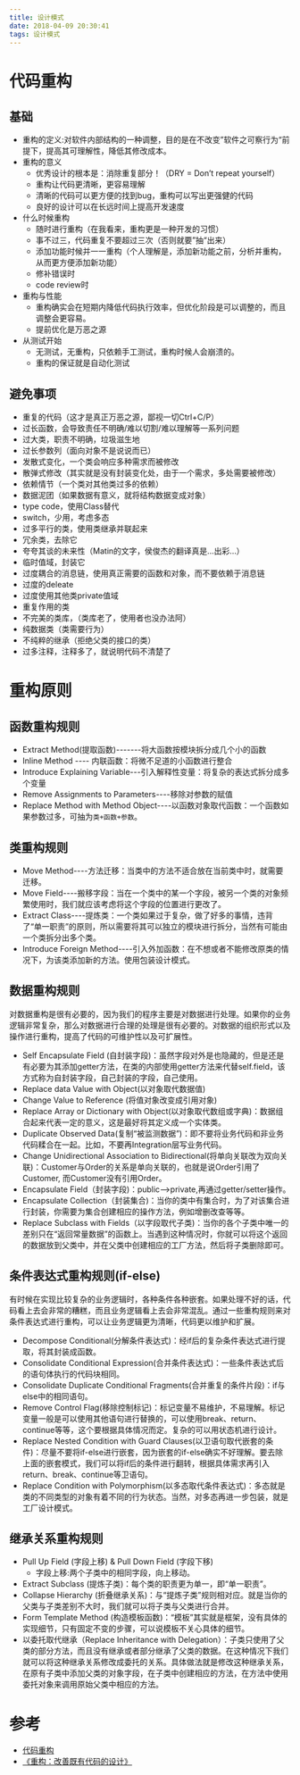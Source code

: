 ```yaml
---
title: 设计模式
date: 2018-04-09 20:30:41
tags: 设计模式
---
```


# 代码重构
## 基础
- 重构的定义:对软件内部结构的一种调整，目的是在不改变”软件之可察行为“前提下，提高其可理解性，降低其修改成本。
- 重构的意义
    - 优秀设计的根本是：消除重复部分！（DRY = Don’t repeat yourself）
    - 重构让代码更清晰，更容易理解
    - 清晰的代码可以更方便的找到bug，重构可以写出更强健的代码
    - 良好的设计可以在长远时间上提高开发速度
- 什么时候重构
    - 随时进行重构（在我看来，重构更是一种开发的习惯）
    - 事不过三，代码重复不要超过三次（否则就要”抽“出来）
    - 添加功能时候并一一重构（个人理解是，添加新功能之前，分析并重构，从而更方便添加新功能）
    - 修补错误时
    - code review时
- 重构与性能
    - 重构确实会在短期内降低代码执行效率，但优化阶段是可以调整的，而且调整会更容易。
    - 提前优化是万恶之源
- 从测试开始
    - 无测试，无重构，只依赖手工测试，重构时候人会崩溃的。
    - 重构的保证就是自动化测试

## 避免事项
- 重复的代码（这才是真正万恶之源，鄙视一切Ctrl+C/P）
- 过长函数，会导致责任不明确/难以切割/难以理解等一系列问题
- 过大类，职责不明确，垃圾滋生地
- 过长参数列（面向对象不是说说而已）
- 发散式变化，一个类会响应多种需求而被修改
- 散弹式修改（其实就是没有封装变化处，由于一个需求，多处需要被修改）
- 依赖情节（一个类对其他类过多的依赖）
- 数据泥团（如果数据有意义，就将结构数据变成对象）
- type code，使用Class替代
- switch，少用，考虑多态
- 过多平行的类，使用类继承并联起来
- 冗余类，去除它
- 夸夸其谈的未来性（Matin的文字，侯俊杰的翻译真是…出彩…）
- 临时值域，封装它
- 过度耦合的消息链，使用真正需要的函数和对象，而不要依赖于消息链
- 过度的deleate
- 过度使用其他类private值域
- 重复作用的类
- 不完美的类库，（类库老了，使用者也没办法阿）
- 纯数据类（类需要行为）
- 不纯粹的继承（拒绝父类的接口的类）
- 过多注释，注释多了，就说明代码不清楚了
  
# 重构原则
## 函数重构规则
- Extract Method(提取函数)-------将大函数按模块拆分成几个小的函数
- Inline Method ---- 内联函数：将微不足道的小函数进行整合
- Introduce Explaining Variable---引入解释性变量：将复杂的表达式拆分成多个变量
- Remove Assignments to Parameters----移除对参数的赋值
- Replace Method with Method Object----以函数对象取代函数：一个函数如果参数过多，可抽为`类+函数+参数`。

## 类重构规则
- Move Method----方法迁移：当类中的方法不适合放在当前类中时，就需要迁移。
- Move Field----搬移字段：当在一个类中的某一个字段，被另一个类的对象频繁使用时，我们就应该考虑将这个字段的位置进行更改了。
- Extract Class----提炼类：一个类如果过于复杂，做了好多的事情，违背了“单一职责”的原则，所以需要将其可以独立的模块进行拆分，当然有可能由一个类拆分出多个类。
- Introduce Foreign Method----引入外加函数：在不想或者不能修改原类的情况下，为该类添加新的方法。使用包装设计模式。

## 数据重构规则
对数据重构是很有必要的，因为我们的程序主要是对数据进行处理。如果你的业务逻辑非常复杂，那么对数据进行合理的处理是很有必要的。对数据的组织形式以及操作进行重构，提高了代码的可维护性以及可扩展性。

- Self Encapsulate Field (自封装字段)：虽然字段对外是也隐藏的，但是还是有必要为其添加getter方法，在类的内部使用getter方法来代替self.field，该方式称为自封装字段，自己封装的字段，自己使用。
- Replace data Value with Object(以对象取代数据值)
- Change Value to Reference (将值对象改变成引用对象)
- Replace Array or Dictionary with Object(以对象取代数组或字典)：数据组合起来代表一定的意义，这是最好将其定义成一个实体类。
- Duplicate Observed Data(复制“被监测数据”)：即不要将业务代码和非业务代码糅合在一起。比如，不要再Integration层写业务代码。
- Change Unidirectional Association to Bidirectional(将单向关联改为双向关联)：Customer与Order的关系是单向关联的，也就是说Order引用了Customer, 而Customer没有引用Order。
- Encapsulate Field（封装字段)：public-->private,再通过getter/setter操作。
- Encapsulate Collection（封装集合)：当你的类中有集合时，为了对该集合进行封装，你需要为集合创建相应的操作方法，例如增删改查等等。
- Replace Subclass with Fields（以字段取代子类)：当你的各个子类中唯一的差别只在“返回常量数据”的函数上。当遇到这种情况时，你就可以将这个返回的数据放到父类中，并在父类中创建相应的工厂方法，然后将子类删除即可。

## 条件表达式重构规则(if-else)
有时候在实现比较复杂的业务逻辑时，各种条件各种嵌套。如果处理不好的话，代码看上去会非常的糟糕，而且业务逻辑看上去会非常混乱。通过一些重构规则来对条件表达式进行重构，可以让业务逻辑更为清晰，代码更以维护和扩展。

- Decompose Conditional(分解条件表达式)：经if后的复杂条件表达式进行提取，将其封装成函数。
- Consolidate Conditional Expression(合并条件表达式)：一些条件表达式后的语句体执行的代码块相同。
- Consolidate Duplicate Conditional Fragments(合并重复的条件片段)：if与else中的相同语句。
- Remove Control Flag(移除控制标记)：标记变量不易维护，不易理解。标记变量一般是可以使用其他语句进行替换的，可以使用break、return、continue等等，这个要根据具体情况而定。复杂的可以用状态机进行设计。
- Replace Nested Condition with Guard Clauses(以卫语句取代嵌套的条件)：尽量不要将if-else进行嵌套，因为嵌套的if-else确实不好理解。要去除上面的嵌套模式，我们可以将if后的条件进行翻转，根据具体需求再引入return、break、continue等卫语句。
- Replace Condition with Polymorphism(以多态取代条件表达式)：多态就是类的不同类型的对象有着不同的行为状态。当然，对多态再进一步包装，就是工厂设计模式。

## 继承关系重构规则
- Pull Up Field (字段上移) & Pull Down Field (字段下移)
    - 字段上移:两个子类中的相同字段，向上移动。
- Extract Subclass (提炼子类)：每个类的职责更为单一，即“单一职责”。
- Collapse Hierarchy (折叠继承关系)：与“提炼子类”规则相对应。就是当你的父类与子类差别不大时，我们就可以将子类与父类进行合并。
- Form Template Method (构造模板函数)：“模板”其实就是框架，没有具体的实现细节，只有固定不变的步骤，可以说模板不关心具体的细节。
- 以委托取代继承（Replace Inheritance with Delegation）：子类只使用了父类的部分方法，而且没有继承或者部分继承了父类的数据。在这种情况下我们就可以将这种继承关系修改成委托的关系。具体做法就是修改这种继承关系，在原有子类中添加父类的对象字段，在子类中创建相应的方法，在方法中使用委托对象来调用原始父类中相应的方法。

# 参考
- [代码重构](http://www.cnblogs.com/ludashi/category/792819.html)
- [《重构：改善既有代码的设计》](https://book.douban.com/subject/1229923/)

